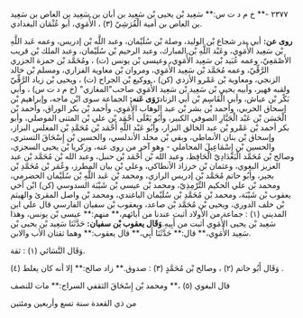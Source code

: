 ٢٣٧٧ -** خ م د ت س:** سَعِيد بْن يحيى بْن سَعِيد بن أبان بن سَعِيد بن العاص بن سَعِيد بن العاص بن أمية الْقُرَشِيّ (٣) ، الأُمَوِي، أبو عُثْمَان البغدادي.

**روى عن:** أبي بدر شجاع بْن الوليد، وصلة بْن سُلَيْمان، وعبد اللَّه بْن إدريس، وعمه عَبد اللَّهِ بْن سَعِيد الأُمَوِي، وعَبْد اللَّهِ بْن المبارك، وعبد الرحيم بْن سُلَيْمان، وعبد الملك بْن قريب الأَصْمَعِيّ، وعمه عُبَيد بْن سَعِيد الأُمَوِي، وعيسى بْن يونس (ت) ، ومُحَمَّد بْن حمزة الجزري الرَّقِّيّ، وعمه مُحَمَّد بْن سَعِيد الأُمَوِي، ومروان بْن معاوية الفزاري، ومسلم بْن خالد الزنجي، ومعاوية بْن عَمْرو الأزدي (كن) ، ووكيع بْن الجراح (ت) ، ويحيى بْن زياد الرَّقِّيّ ولقبه فهير، وأبيه يحيى بْن سَعِيد بْن سَعِيد الأُمَوِي صاحب"المغازي" (خ م د ت س) ، وأبي بَكْر بْن عياش، وأبي الْقَاسِم بْن أَبي الزناد**رَوَى عَنه:** الجماعة سوى ابْن ماجه، وإبراهيم بْن إسحاق الحربي، وأحمد بْن بشر بْن عبد الوهاب الأُمَوِي، وأحمد بْن بكر الوراق، وأحمد بْن الْحَسَن بْن عَبْد الْجَبَّارِ الصوفي الكبير، وأَبُو يَعْلَى أَحْمَد بْن علي بْن المثنى الموصلي، وأبو بكر أحمد بْن عَمْرو بْن عبد الخالق البزار، وأَبُو عَبْد اللَّهِ أَحْمَد بْن مُحَمَّدِ بْن المغلس البزاز، وإسحاق بْن بنان الأنماطي، وبقي بْن مخلد الأندلسي، والحسين بْن إِسْحَاقَ التستري، والحسين بْن إِسْمَاعِيلَ المحاملي - وهو آخر من روى عنه، وزكريا بْن يحيى السجزي، وصالح بْن مُحَمَّد الْبَغْدَادِيّ الْحَافِظ، وعبد الله بْن أَحْمَد بْن حنبل، وعبد الله بْن مُحَمَّد بْن عبد العزيز البغوي، وعثمان بْن خرزاذ الأنطاكي، وعلي بْن بيان المطرز، وعُمَر بْن مُحَمَّدِ بْن بجير، وأَبُو حاتم مُحَمَّد بْن إدريس الرازي، ومحمد بْن عَبد اللَّهِ بْن سُلَيْمان الحضرمي، ومحمد بْن علي الحكيم التِّرْمِذِيّ، ومحمد بْن عيسى بْن شَيْبَة السدوسي (كن) ابْن أخي يعقوب بْن شَيْبَة، ومحمد بْن مُحَمَّدِ بْن سُلَيْمان الباغندي، ومحمد بْن واصل المقرئ والهيثم بْن خلف الدوري، ويحيى بْن مُحَمَّد بْن صاعد، ويعقوب بْن سفيان الفارسي قال علي ابن المديني (١) : جماعة من الأولاد أثبت عندنا من أبائهم،** منهم:** عيسى بْن يونس، وهذا سَعِيد بْن يحيى الأُمَوِي أثبت من أَبِيهِ.**وَقَال يعقوب بْن سفيان:** حَدَّثَنَا سَعِيد بْن يحيى بْن سَعِيد الأُمَوِي،** قال:** حَدَّثَنَا أَبِي،** قال يعقوب:** وهما ثقتان الأب والابن.

وَقَال النَّسَائي (١) : ثقة.

وَقَال أَبُو حاتم (٢) ، وصالح بْن مُحَمَّدٍ (٣) : صدوق.** زاد صالح:** إلا أنه كان يغلط (٤) .

قال البغوي (٥) ،** ومحمد بْن إِسْحَاقَ الثقفي السراج:** مات للنصف

من ذي القعدة سنة تسع وأربعين ومئتين